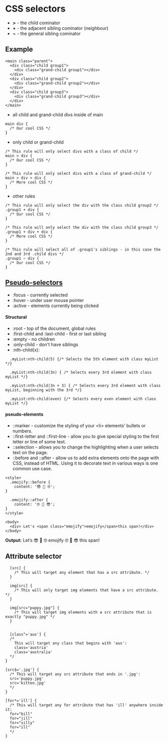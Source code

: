# CSS selectors

- **>** - the child cominator
- **+** - the adjacent sibling cominator (neighbour)
- **~** - the general sibling cominator

## Example

~~~
<main class="parent">
  <div class="child group1">
    <div class="grand-child group1"></div>
  </div>
  <div class="child group2">
    <div class="grand-child group2"></div>
  </div>
  <div class="child group3">
    <div class="grand-child group3"></div>
  </div>
</main>
~~~

- all child and grand-child divs inside of main
~~~
main div {
  /* Our cool CSS */
}
~~~
- only child or grand-child
~~~
/* This rule will only select divs with a class of child */
main > div {
  /* Our cool CSS */
}

/* This rule will only select divs with a class of grand-child */
main > div > div {
  /* More cool CSS */
}
~~~
- other rules
~~~
/* This rule will only select the div with the class child group2 */
.group1 + div {
  /* Our cool CSS */
}

/* This rule will only select the div with the class child group3 */
.group1 + div + div {
  /* More cool CSS */
}

/* This rule will select all of .group1's siblings - in this case the 2nd and 3rd .child divs */
.group1 ~ div {
  /* Our cool CSS */
}
~~~

## [Pseudo-selectors](https://developer.mozilla.org/en-US/docs/Learn/CSS/Building_blocks/Selectors/Pseudo-classes_and_pseudo-elements)

- :focus - currently selected
- :hover - under user mouse pointer
- :active - elements currently being clicked

#### Structural
- :root - top of the document, global rules
- :first-child and :last-child - first or last sibling
- :empty - no children
- :only-child - don't have siblings 
- :nth-child(x):
~~~
  .myList:nth-child(5) {/* Selects the 5th element with class myList */}

  .myList:nth-child(3n) { /* Selects every 3rd element with class myList */}

  .myList:nth-child(3n + 3) { /* Selects every 3rd element with class myList, beginning with the 3rd */}

  .myList:nth-child(even) {/* Selects every even element with class myList */}
~~~

#### pseudo-elements
- ::marker - customize the styling of your \<li> elements’ bullets or numbers.
- ::first-letter and ::first-line - allow you to give special styling to the first letter or line of some text.
- ::selection - allows you to change the highlighting when a user selects text on the page.
- ::before and ::after - allow us to add extra elements onto the page with CSS, instead of HTML. Using it to decorate text in various ways is one common use case.

~~~
<style>
  .emojify::before {
    content: '😎 🥸 🤓';
}

  .emojify::after {
    content: '🤓 🥸 😎';
}
</style>

<body>
  <div> Let's <span class="emojify">emojify</span>this span!</div>
</body>
~~~

**Output:** Let’s 😎 🥸 🤓 emojify 🤓 🥸 😎 this span!

## Attribute selector
~~~
  [src] {
    /* This will target any element that has a src attribute. */
  }

  img[src] {
    /* This will only target img elements that have a src attribute. */
  }

  img[src="puppy.jpg"] {
    /* This will target img elements with a src attribute that is exactly "puppy.jpg" */
  }


  [class^='aus'] {
  /* 
    This will target any class that begins with 'aus':
    class='austria'
    class='australia'
  */
}

[src$='.jpg'] {
  /* This will target any src attribute that ends in '.jpg':
  src='puppy.jpg'
  src='kitten.jpg'
  */
}

[for*='ill'] {
  /* This will target any for attribute that has 'ill' anywhere inside it:
  for="bill"
  for="jill"
  for="silly"
  for="ill"
  */
}
~~~
